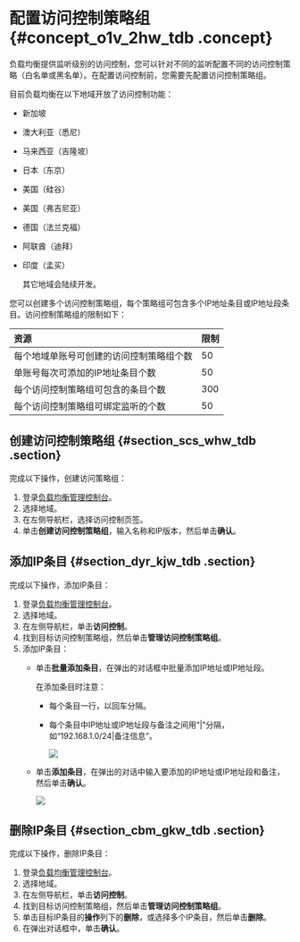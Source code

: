 # 配置访问控制策略组 {#concept_o1v_2hw_tdb .concept}

负载均衡提供监听级别的访问控制，您可以针对不同的监听配置不同的访问控制策略（白名单或黑名单）。在配置访问控制前，您需要先配置访问控制策略组。

目前负载均衡在以下地域开放了访问控制功能：

-   新加坡
-   澳大利亚（悉尼）
-   马来西亚（吉隆坡）
-   日本（东京）
-   美国（硅谷）
-   美国（弗吉尼亚）
-   德国（法兰克福）
-   阿联酋（迪拜）
-   印度（孟买）

    其它地域会陆续开发。


您可以创建多个访问控制策略组，每个策略组可包含多个IP地址条目或IP地址段条目。访问控制策略组的限制如下：

|资源|限制|
|:-|:-|
|每个地域单账号可创建的访问控制策略组个数|50|
|单账号每次可添加的IP地址条目个数|50|
|每个访问控制策略组可包含的条目个数|300|
|每个访问控制策略组可绑定监听的个数|50|

## 创建访问控制策略组 {#section_scs_whw_tdb .section}

完成以下操作，创建访问策略组：

1.  登录[负载均衡管理控制台](https://slbnew.console.aliyun.com)。
2.  选择地域。
3.  在左侧导航栏，选择访问控制页签。
4.  单击**创建访问控制策略组**，输入名称和IP版本，然后单击**确认**。

## 添加IP条目 {#section_dyr_kjw_tdb .section}

完成以下操作，添加IP条目：

1.  登录[负载均衡管理控制台](https://slbnew.console.aliyun.com)。
2.  选择地域。
3.  在左侧导航栏，单击**访问控制**。
4.  找到目标访问控制策略组，然后单击**管理访问控制策略组**。
5.  添加IP条目：
    -   单击**批量添加条目**，在弹出的对话框中批量添加IP地址或IP地址段。

        在添加条目时注意：

        -   每个条目一行，以回车分隔。

        -   每个条目中IP地址或IP地址段与备注之间用“|”分隔，如“192.168.1.0/24|备注信息”。

            ![](http://static-aliyun-doc.oss-cn-hangzhou.aliyuncs.com/assets/img/4159/1022_zh-CN.png)

    -   单击**添加条目**，在弹出的对话中输入要添加的IP地址或IP地址段和备注，然后单击**确认**。

        ![](http://static-aliyun-doc.oss-cn-hangzhou.aliyuncs.com/assets/img/4159/1023_zh-CN.png)


## 删除IP条目 {#section_cbm_gkw_tdb .section}

完成以下操作，删除IP条目：

1.  登录[负载均衡管理控制台](https://slbnew.console.aliyun.com)。
2.  选择地域。
3.  在左侧导航栏，单击**访问控制**。
4.  找到目标访问控制策略组，然后单击**管理访问控制策略组**。
5.  单击目标IP条目的**操作**列下的**删除**，或选择多个IP条目，然后单击**删除**。
6.  在弹出对话框中，单击**确认**。

